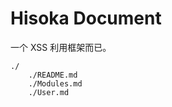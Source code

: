 Hisoka Document
===============

一个 XSS 利用框架而已。

    ./
        ./README.md
        ./Modules.md
        ./User.md
